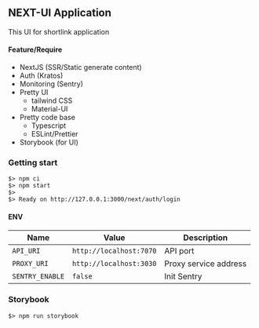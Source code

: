 ## NEXT-UI Application

This UI for shortlink application

#### Feature/Require

- NextJS (SSR/Static generate content)
- Auth (Kratos)
- Monitoring (Sentry)
- Pretty UI
  - tailwind CSS
  - Material-UI
- Pretty code base
  - Typescript
  - ESLint/Prettier
- Storybook (for UI)

### Getting start

```
$> npm ci
$> npm start
$>
$> Ready on http://127.0.0.1:3000/next/auth/login
```

#### ENV

| Name            | Value                   | Description           |
| --------------- | ----------------------- | --------------------- |
| `API_URI`       | `http://localhost:7070` | API port              |
| `PROXY_URI`     | `http://localhost:3030` | Proxy service address |
| `SENTRY_ENABLE` | `false`                 | Init Sentry           |

### Storybook

```
$> npm run storybook
```
